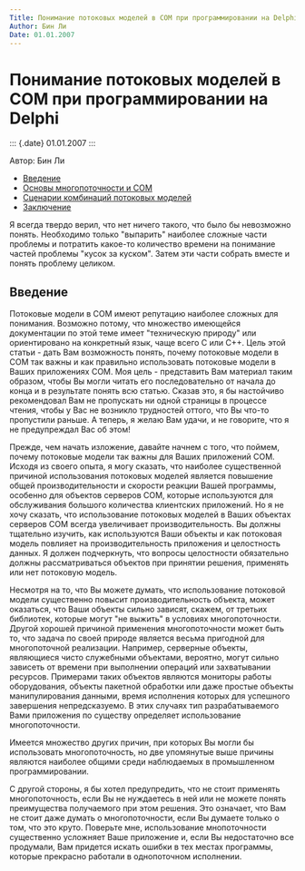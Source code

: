 ```yaml
---
Title: Понимание потоковых моделей в COM при программировании на Delphi
Author: Бин Ли
Date: 01.01.2007
---
```


# Понимание потоковых моделей в COM при программировании на Delphi

::: {.date}
01.01.2007
:::

Автор: Бин Ли

- [Введение](./)
- [Основы многопоточности и COM](basics/)
- [Сценарии комбинаций потоковых моделей](scenarios/)
- [Заключение](conclusion/)


Я всегда твердо верил, что нет ничего такого, что было бы невозможно
понять. Необходимо только \"выпарить\" наиболее сложные части проблемы и
потратить какое-то количество времени на понимание частей проблемы
\"кусок за куском\". Затем эти части собрать вместе и понять проблему
целиком.

## Введение

Потоковые модели в COM имеют репутацию наиболее сложных для понимания.
Возможно потому, что множество имеющейся документации по этой теме имеет
\"техническую природу\" или ориентировано на конкретный язык, чаще всего
C или C++. Цель этой статьи - дать Вам возможность понять, почему
потоковые модели в COM так важны и как правильно использовать потоковые
модели в Ваших приложениях COM. Моя цель - представить Вам материал
таким образом, чтобы Вы могли читать его последовательно от начала до
конца и в результате понять всю статью. Сказав это, я бы настойчиво
рекомендовал Вам не пропускать ни одной страницы в процессе чтения,
чтобы у Вас не возникло трудностей оттого, что Вы что-то пропустили
раньше. А теперь, я желаю Вам удачи, и не говорите, что я не
предупреждал Вас об этом!

Прежде, чем начать изложение, давайте начнем с того, что поймем, почему
потоковые модели так важны для Ваших приложений COM. Исходя из своего
опыта, я могу сказать, что наиболее существенной причиной использования
потоковых моделей является повышение общей производительности и скорости
реакции Вашей программы, особенно для объектов серверов COM, которые
используются для обслуживания большого количества клиентских приложений.
Но я не хочу сказать, что использование потоковых моделей в Ваших
объектах серверов COM всегда увеличивает производительность. Вы должны
тщательно изучить, как используются Ваши объекты и как потоковая модель
повлияет на производительность приложения и целостность данных. Я должен
подчеркнуть, что вопросы целостности обязательно должны рассматриваться
объектов при принятии решения, применять или нет потоковую модель.

Несмотря на то, что Вы можете думать, что использование потоковой модели
существенно повысит производительность объекта, может оказаться, что
Ваши объекты сильно зависят, скажем, от третьих библиотек, которые могут
\"не выжить\" в условиях многопоточности. Другой хорошей причиной
применения многопоточности может быть то, что задача по своей природе
является весьма пригодной для многопоточной реализации. Например,
серверные объекты, являющиеся чисто служебными объектами, вероятно,
могут сильно зависеть от времени при выполнении операций или
захватывании ресурсов. Примерами таких объектов являются мониторы работы
оборудования, объекты пакетной обработки или даже простые объекты
манипулирования данными, время исполнения которых для успешного
завершения непредсказуемо. В этих случаях тип разрабатываемого Вами
приложения по существу определяет использование многопоточности.

Имеется множество других причин, при которых Вы могли бы использовать
многопоточность, но две упомянутые выше причины являются наиболее общими
среди наблюдаемых в промышленном программировании.

С другой стороны, я бы хотел предупредить, что не стоит применять
многопоточность, если Вы не нуждаетесь в ней или не можете понять
преимущества получаемого при этом решения. Это означает, что Вам не
стоит даже думать о многопоточности, если Вы думаете только о том, что
это круто. Поверьте мне, использование мнопоточности существенно
усложняет Ваше приложение и, если Вы недостаточно все продумали, Вам
придется искать ошибки в тех местах программы, которые прекрасно
работали в однопоточном исполнении.
